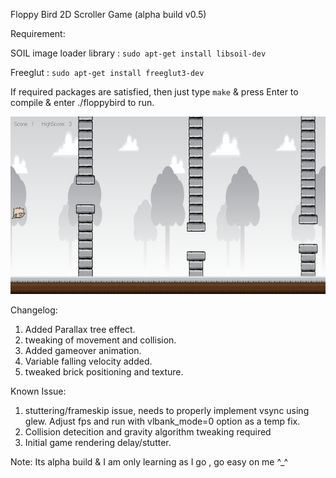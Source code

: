 Floppy Bird 2D Scroller Game  (alpha build v0.5)

Requirement:

SOIL image loader library : `sudo apt-get install libsoil-dev`

Freeglut : `sudo apt-get install freeglut3-dev`

If required packages are satisfied, then just type `make` & press Enter to compile & enter ./floppybird to run.

![Alt text](/res/screenshot.jpg?raw=true "floppy")

Changelog:
1. Added Parallax tree effect.
2. tweaking of movement and collision.
3. Added gameover animation.
4. Variable falling velocity added.
5. tweaked brick positioning and texture.

Known Issue:

1. stuttering/frameskip issue, needs to properly implement vsync using glew. Adjust fps and run with vlbank_mode=0 option as a temp fix.
2. Collision detecition and gravity algorithm tweaking required
3. Initial game rendering delay/stutter.

Note: Its alpha build & I am only learning as I go , go easy on me ^_^
